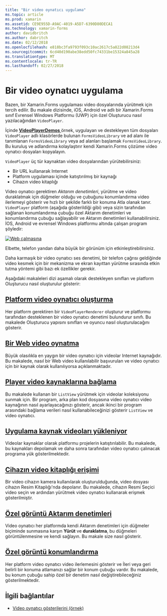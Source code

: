 ```yaml
---
title: "Bir video oynatıcı uygulama"
ms.topic: article
ms.prod: xamarin
ms.assetid: CE9E955D-A9AC-4019-A5D7-6390D80DECA1
ms.technology: xamarin-forms
author: davidbritch
ms.author: dabritch
ms.date: 02/12/2018
ms.openlocfilehash: e818bc3fa9793f093c10ac2617c5a822d08213d4
ms.sourcegitcommit: 6cd40d190abe38edd50fc74331be15324a845a28
ms.translationtype: MT
ms.contentlocale: tr-TR
ms.lasthandoff: 02/27/2018
---
```

# <a name="implementing-a-video-player"></a>Bir video oynatıcı uygulama

Bazen, bir Xamarin.Forms uygulaması video dosyalarında yürütmek için tercih edilir. Bu makale dizisinde, iOS, Android ve adlı bir Xamarin.Forms sınıf Evrensel Windows Platformu (UWP) için özel Oluşturucu nasıl yazılacağından `VideoPlayer`.

İçinde [ **VideoPlayerDemos** ](https://developer.xamarin.com/samples/xamarin-forms/customrenderers/VideoPlayerDemos/) örnek, uygulayan ve destekleyen tüm dosyaları `VideoPlayer` adlı klasörlerde bulunan `FormsVideoLibrary` ve ad alanı ile tanımlanan `FormsVideoLibrary` veya ad alanları başlamak `FormsVideoLibrary`. Bu kuruluş ve adlandırma kolaylaştırır kendi Xamarin.Forms çözüme video oynatıcı dosyaları kopyalayın.

`VideoPlayer` üç tür kaynaktan video dosyalarından yürütebilirsiniz:

- Bir URL kullanarak Internet
- Platform uygulaması içinde katıştırılmış bir kaynağı
- Cihazın video kitaplığı

Video oynatıcı gerektiren *Aktarım denetimleri*, yürütme ve video duraklatmak için düğmeler olduğu ve çubuğunu konumlandırma video ilerlemeyi gösterir ve hızlı bir şekilde farklı bir konuma Atla olanak tanır. `VideoPlayer` platform (aşağıda gösterildiği gibi) veya sizin tarafından sağlanan konumlandırma çubuğu özel Aktarım denetimleri ve konumlandırma çubuğu sağlayabilir ve Aktarım denetimleri kullanabilirsiniz. İOS, Android ve evrensel Windows platformu altında çalışan program şöyledir:

[![Web çalmasına](web-videos-images/playwebvideo-small.png "Web Video Oynat")](web-videos-images/playwebvideo-large.png "Web Video Oynat")

Elbette, telefon yandan daha büyük bir görünüm için etkinleştirebilirsiniz.

Daha karmaşık bir video oynatıcı ses denetimi, bir telefon çağrısı geldiğinde video kesmek için bir mekanizma ve ekran kayıttan yürütme sırasında etkin tutma yöntemi gibi bazı ek özellikler gerekir.

Aşağıdaki makaleleri dizi aşamalı olarak destekleyen sınıfları ve platform Oluşturucu nasıl oluşturulur gösterir:

## <a name="creating-the-platform-video-playersplayer-creationmd"></a>[Platform video oynatıcı oluşturma](player-creation.md)

Her platform gerektiren bir `VideoPlayerRenderer` oluşturur ve platformu tarafından desteklenen bir video oynatıcı denetimi bulundurur sınıfı. Bu makalede Oluşturucu yapısını sınıfları ve oyuncu nasıl oluşturulacağını gösterir.

## <a name="playing-a-web-videoweb-videosmd"></a>[Bir Web video oynatma](web-videos.md)

Büyük olasılıkla en yaygın bir video oynatıcı için videolar Internet kaynağıdır. Bu makalede, nasıl bir Web video kullanılabilir başvurulan ve video oynatıcı için bir kaynak olarak kullanılıyorsa açıklanmaktadır.

## <a name="binding-video-sources-to-the-playersource-bindingsmd"></a>[Player video kaynaklarına bağlama](source-bindings.md)

Bu makalede kullanan bir `ListView` yürütmek için videolar koleksiyonu sunmak için. Bir program, arka plan kod dosyasına video oynatıcı video kaynağının nasıl ayarlayacağınızı gösterir, ancak ikinci bir program arasındaki bağlama verileri nasıl kullanabileceğinizi gösterir `ListView` ve video oynatıcı.

## <a name="loading-application-resource-videosloading-resourcesmd"></a>[Uygulama kaynak videoları yükleniyor](loading-resources.md)

Videolar kaynaklar olarak platformu projelerin katıştırılabilir. Bu makalede, bu kaynakları depolamak ve daha sonra tarafından video oynatıcı çalınacak programa yük gösterilmektedir.

## <a name="accessing-the-devices-video-libraryaccessing-librarymd"></a>[Cihazın video kitaplığı erişimi](accessing-library.md)

Bir video cihazın kamera kullanılarak oluşturulduğunda, video dosyası cihazın Resim Kitaplığı'nda depolanır. Bu makalede, cihazın Resmi Seçici video seçin ve ardından yürütmek video oynatıcı kullanarak erişmek gösterilmiştir.

## <a name="custom-video-transport-controlscustom-transportmd"></a>[Özel görüntü Aktarım denetimleri](custom-transport.md)

Video oynatıcı her platformda kendi Aktarım denetimleri için düğmeler biçiminde sunmasına karşın **Yürüt** ve **duraklatma**, bu düğmeleri görüntülenmesine ve kendi sağlayın. Bu makale size nasıl gösterir.

## <a name="custom-video-positioningcustom-positioningmd"></a>[Özel görüntü konumlandırma](custom-positioning.md)

Her platform video oynatıcı video ilerlemesini gösterir ve İleri veya geri belirli bir konuma atlamanızı sağlar bir konum çubuğu vardır. Bu makalede, bu konum çubuğu sahip özel bir denetim nasıl değiştirebileceğiniz gösterilmektedir.





## <a name="related-links"></a>İlgili bağlantılar

- [Video oynatıcı gösterilerini (örnek)](https://developer.xamarin.com/samples/xamarin-forms/customrenderers/VideoPlayerDemos/)
